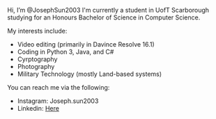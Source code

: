 Hi, I’m @JosephSun2003
  I'm currently a student in UofT Scarborough studying for an Honours Bachelor of Science in Computer Science.
  
My interests include: 
- Video editing (primarily in Davince Resolve 16.1)
- Coding in Python 3, Java, and C#
- Cyrptography
- Photography
- Military Technology (mostly Land-based systems)

You can reach me via the following:
- Instagram: Joseph.sun2003
- Linkedin: [Here](www.linkedin.com/in/js223 "Linkedin Profile")
